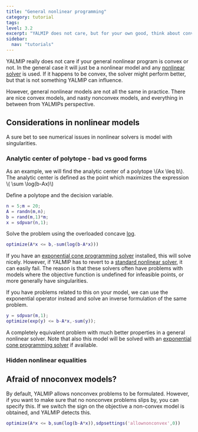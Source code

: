 ```yaml
---
title: "General nonlinear programming"
category: tutorial
tags:
level: 3.2
excerpt: "YALMIP does not care, but for your own good, think about convexity and structure also in general nonlinear programs."
sidebar:
  nav: "tutorials"
---
```


YALMIP really does not care if your general nonlinear program is convex or not. In the general case it will just be a nonlinear model and any [nonlinear solver](/tafs#nonlinear-programming-solver) is used. If it happens to be convex, the solver might perform better, but that is not something YALMIP can influence. 

However, general nonlinear  models are not all the same in practice. There are nice convex models, and nasty nonconvex models, and everything in between from YALMIPs perspective.


## Considerations in nonlinear models

A sure bet to see numerical issues in nonlinear solvers is model with singularities.

### Analytic center of polytope - bad vs good forms

As an example, we will find the analytic center of a polytope \\(Ax \leq b\\). The analytic center is defined as the point which maximizes the expression \\( \sum \log(b-Ax)\\)

Define a polytope and the decision variable.

````matlab
n = 5;m = 20;
A = randn(m,n);
b = rand(m,1)*m;
x = sdpvar(n,1);
````

Solve the problem using the overloaded concave [log](/command/log).

````matlab
optimize(A*x <= b,-sum(log(b-A*x)))
````

If you have an [exponential cone programming solver](/tags/#exponential-cone-programming-solver) installed, this will solve nicely. However, if YALMIP has to revert to a [standard nonlinear solver](/tags/#nonlinear-programming-solver), it can easily fail. The reason is that these solvers often have problems with models where the objective function is undefined for infeasible points, or more generally have singularities.

If you have problems related to this on your model, we can use the exponential operator instead and solve an inverse formulation of the same problem.

````matlab
y = sdpvar(m,1);
optimize(exp(y) <= b-A*x,-sum(y));
````

A completely equivalent problem with much better properties in a general nonlinear solver. Note that also this model will be solved with an [exponential cone programming solver](/tags/#exponential-cone-programming-solver) if available.

### Hidden nonlinear equalities



## Afraid of nnoconvex models?

By default, YALMIP allows nonconvex problems to be formulated. However, if you want to make sure that no nonconvex problems slips by, you can specify this. If we switch the sign on the objective a non-convex model is obtained, and YALMIP detects this.

````matlab
optimize(A*x <= b,sum(log(b-A*x)),sdpsettings('allownonconvex',0))
````
